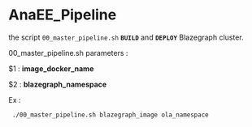 # AnaEE_Pipeline

the script `00_master_pipeline.sh` **`BUILD`** and **`DEPLOY`** Blazegraph cluster.

00_master_pipeline.sh parameters :
 
   $1 : **image_docker_name**

   $2 : **blazegraph_namespace**

Ex : 

     ./00_master_pipeline.sh blazegraph_image ola_namespace
     
     
